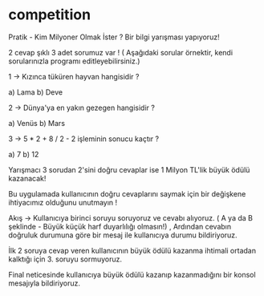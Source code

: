 # competition

Pratik - Kim Milyoner Olmak İster ?
Bir bilgi yarışması yapıyoruz!

2 cevap şıklı 3 adet sorumuz var ! ( Aşağıdaki sorular örnektir, kendi sorularınızla programı editleyebilirsiniz.)

1 -> Kızınca tüküren hayvan hangisidir ?

a) Lama b) Deve 

2 -> Dünya'ya en yakın gezegen hangisidir ? 

a) Venüs b) Mars 

3 -> 5 * 2 + 8 / 2 - 2 işleminin sonucu kaçtır ? 

a) 7 b) 12 

Yarışmacı 3 sorudan 2'sini doğru cevaplar  ise 1 Milyon TL'lik büyük ödülü kazanacak!

Bu uygulamada kullanıcının doğru cevaplarını saymak için bir değişkene ihtiyacımız olduğunu unutmayın !

Akış -> Kullanıcıya birinci soruyu soruyoruz ve cevabı alıyoruz. ( A ya da B şeklinde - Büyük küçük harf duyarlılığı olmasın!) , Ardından cevabın doğruluk durumuna göre bir mesaj ile kullanıcıya durumu bildiriyoruz. 

İlk 2 soruya cevap veren kullanıcının büyük ödülü kazanma ihtimali ortadan kalktığı için 3. soruyu sormuyoruz.

Final neticesinde kullanıcıya büyük ödülü kazanıp kazanmadığını bir konsol mesajıyla bildiriyoruz.
